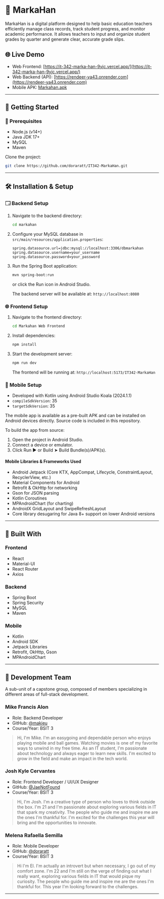 # 📖 MarkaHan

MarkaHan is a digital platform designed to help basic education teachers efficiently manage class records, track student progress, and monitor academic performance. It allows teachers to input and organize student grades by quarter and generate clear, accurate grade slips.

## 🌐 Live Demo

* Web Frontend: [https://it-342-marka-han-9yjc.vercel.app/](https://it-342-marka-han-9yjc.vercel.app/)
* Web Backend (API): [https://rendeer-ya43.onrender.com](https://rendeer-ya43.onrender.com)
* Mobile APK: [Markahan.apk](https://github.com/doraratt/IT342-MarkaHan/tree/main/releases)

---

## 🚀 Getting Started

### 🔧 Prerequisites

* Node.js (v14+)
* Java JDK 17+
* MySQL
* Maven

Clone the project:

```bash
git clone https://github.com/doraratt/IT342-MarkaHan.git
```

---

## 🛠️ Installation & Setup

### 🗔 Backend Setup

1. Navigate to the backend directory:

   ```bash
   cd markahan
   ```

2. Configure your MySQL database in `src/main/resources/application.properties`:

   ```properties
   spring.datasource.url=jdbc:mysql://localhost:3306/dbmarkahan
   spring.datasource.username=your_username
   spring.datasource.password=your_password
   ```

3. Run the Spring Boot application:

   ```bash
   mvn spring-boot:run
   ```

   or click the Run icon in Android Studio.

   The backend server will be available at: `http://localhost:8080`

### 🌐 Frontend Setup

1. Navigate to the frontend directory:

   ```bash
   cd Markahan Web Frontend
   ```

2. Install dependencies:

   ```bash
   npm install
   ```

3. Start the development server:

   ```bash
   npm run dev
   ```

   The frontend will be running at: `http://localhost:5173/IT342-MarkaHan`

### 📱 Mobile Setup

* Developed with Kotlin using Android Studio Koala (2024.1.1)
* `compileSdkVersion`: 35
* `targetSdkVersion`: 35

The mobile app is available as a pre-built APK and can be installed on Android devices directly. Source code is included in this repository.

To build the app from source:

1. Open the project in Android Studio.
2. Connect a device or emulator.
3. Click Run ▶️ or Build ➤ Build Bundle(s)/APK(s).

#### Mobile Libraries & Frameworks Used

* Android Jetpack (Core KTX, AppCompat, Lifecycle, ConstraintLayout, RecyclerView, etc.)
* Material Components for Android
* Retrofit & OkHttp for networking
* Gson for JSON parsing
* Kotlin Coroutines
* MPAndroidChart (for charting)
* AndroidX GridLayout and SwipeRefreshLayout
* Core library desugaring for Java 8+ support on lower Android versions

---

## 🧰 Built With

### Frontend

* React
* Material-UI
* React Router
* Axios

### Backend

* Spring Boot
* Spring Security
* MySQL
* Maven

### Mobile

* Kotlin
* Android SDK
* Jetpack Libraries
* Retrofit, OkHttp, Gson
* MPAndroidChart

---

## 👥 Development Team

A sub-unit of a capstone group, composed of members specializing in different areas of full-stack development.

### Mike Francis Alon

* Role: Backend Developer
* GitHub: [@makieu](https://github.com/makieu)
* Course/Year: BSIT 3

>  Hi, I'm Mike. I'm an easygoing and dependable person who enjoys playing mobile and ball games. Watching movies is one of my favorite ways to unwind in my free time. As an IT student, I'm passionate about technology and always eager to learn new skills. I'm excited to grow in the field and make an impact in the tech world.


### Josh Kyle Cervantes

* Role: Frontend Developer / UI/UX Designer
* GitHub: [@JaeNotFound](https://github.com/JaeNotFound)
* Course/Year: BSIT 3

>  Hi, I'm Josh. I'm a creative type of person who loves to think outside the box. I'm 21 and I'm passionate about exploring various fields in IT that spark my creativity. The people who guide me and inspire me are the ones I'm thankful for. I'm excited for the challenges this year will bring and the opportunities to innovate.


### Melena Rafaella Semilla

* Role: Mobile Developer
* GitHub: [@doraratt](https://github.com/doraratt)
* Course/Year: BSIT 3

> Hi I'm El. I'm actually an introvert but when necessary, I go out of my comfort zone. I'm 22 and I'm still on the verge of finding out what I really want, exploring various fields in IT that would pique my curiosity. The people who guide me and inspire me are the ones I'm thankful for. This year I'm looking forward to the challenges.

---

